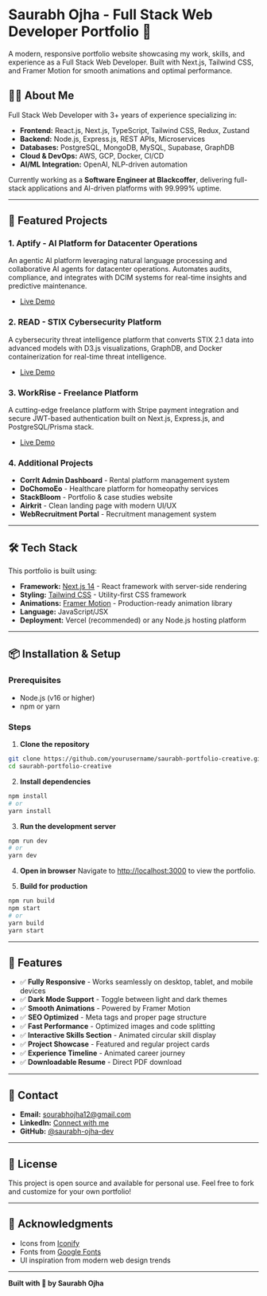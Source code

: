 # Saurabh Ojha - Full Stack Web Developer Portfolio 🚀

A modern, responsive portfolio website showcasing my work, skills, and experience as a Full Stack Web Developer. Built with Next.js, Tailwind CSS, and Framer Motion for smooth animations and optimal performance.

## 👨‍💻 About Me

Full Stack Web Developer with 3+ years of experience specializing in:
- **Frontend:** React.js, Next.js, TypeScript, Tailwind CSS, Redux, Zustand
- **Backend:** Node.js, Express.js, REST APIs, Microservices
- **Databases:** PostgreSQL, MongoDB, MySQL, Supabase, GraphDB
- **Cloud & DevOps:** AWS, GCP, Docker, CI/CD
- **AI/ML Integration:** OpenAI, NLP-driven automation

Currently working as a **Software Engineer at Blackcoffer**, delivering full-stack applications and AI-driven platforms with 99.999% uptime.

---

## 🎯 Featured Projects

### 1. **Aptify** - AI Platform for Datacenter Operations
An agentic AI platform leveraging natural language processing and collaborative AI agents for datacenter operations. Automates audits, compliance, and integrates with DCIM systems for real-time insights and predictive maintenance.
- [Live Demo](https://app.apti-fy.ai/)

### 2. **READ** - STIX Cybersecurity Platform
A cybersecurity threat intelligence platform that converts STIX 2.1 data into advanced models with D3.js visualizations, GraphDB, and Docker containerization for real-time threat intelligence.
- [Live Demo](https://www.elemendar.ai/read)

### 3. **WorkRise** - Freelance Platform
A cutting-edge freelance platform with Stripe payment integration and secure JWT-based authentication built on Next.js, Express.js, and PostgreSQL/Prisma stack.
- [Live Demo](https://work-rise.vercel.app/)

### 4. **Additional Projects**
- **CorrIt Admin Dashboard** - Rental platform management system
- **DoChomoEo** - Healthcare platform for homeopathy services
- **StackBloom** - Portfolio & case studies website
- **Airkrit** - Clean landing page with modern UI/UX
- **WebRecruitment Portal** - Recruitment management system

---

## 🛠️ Tech Stack

This portfolio is built using:

- **Framework:** [Next.js 14](https://nextjs.org/) - React framework with server-side rendering
- **Styling:** [Tailwind CSS](https://tailwindcss.com/) - Utility-first CSS framework
- **Animations:** [Framer Motion](https://www.framer.com/motion/) - Production-ready animation library
- **Language:** JavaScript/JSX
- **Deployment:** Vercel (recommended) or any Node.js hosting platform

---

## 📦 Installation & Setup

### Prerequisites
- Node.js (v16 or higher)
- npm or yarn

### Steps

1. **Clone the repository**
```bash
git clone https://github.com/yourusername/saurabh-portfolio-creative.git
cd saurabh-portfolio-creative
```

2. **Install dependencies**
```bash
npm install
# or
yarn install
```

3. **Run the development server**
```bash
npm run dev
# or
yarn dev
```

4. **Open in browser**
Navigate to [http://localhost:3000](http://localhost:3000) to view the portfolio.

5. **Build for production**
```bash
npm run build
npm start
# or
yarn build
yarn start
```
---

## 🎨 Features

- ✅ **Fully Responsive** - Works seamlessly on desktop, tablet, and mobile devices
- ✅ **Dark Mode Support** - Toggle between light and dark themes
- ✅ **Smooth Animations** - Powered by Framer Motion
- ✅ **SEO Optimized** - Meta tags and proper page structure
- ✅ **Fast Performance** - Optimized images and code splitting
- ✅ **Interactive Skills Section** - Animated circular skill display
- ✅ **Project Showcase** - Featured and regular project cards
- ✅ **Experience Timeline** - Animated career journey
- ✅ **Downloadable Resume** - Direct PDF download

---

## 📧 Contact

- **Email:** sourabhojha12@gmail.com
- **LinkedIn:** [Connect with me](https://www.linkedin.com/in/saurabh-ojha-dev)
- **GitHub:** [@saurabh-ojha-dev](https://github.com/saurabh-ojha-dev)

---

## 📄 License

This project is open source and available for personal use. Feel free to fork and customize for your own portfolio!

---

## 🙏 Acknowledgments

- Icons from [Iconify](https://iconify.design/)
- Fonts from [Google Fonts](https://fonts.google.com/)
- UI inspiration from modern web design trends

---

**Built with 💙 by Saurabh Ojha**
